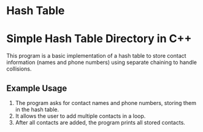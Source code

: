 # Hash Table

# Simple Hash Table Directory in C++

This program is a basic implementation of a hash table to store contact information (names and phone numbers) using separate chaining to handle collisions.

## Example Usage

1. The program asks for contact names and phone numbers, storing them in the hash table.
2. It allows the user to add multiple contacts in a loop.
3. After all contacts are added, the program prints all stored contacts.
